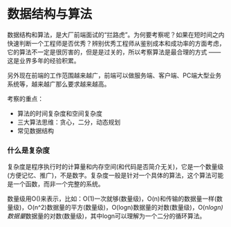 # 数据结构与算法
数据结构和算法，是大厂前端面试的“拦路虎”。为何要考察呢？如果在短时间之内快速判断一个工程师是否优秀？辨别优秀工程师从鉴别成本和成功率的方面考虑，它的算法不一定是很厉害的，但是是过关的，所以考察算法是最合理的方式 —— 这是业界多年的经验积累。

另外现在前端的工作范围越来越广，前端可以做服务端、客户端、PC端大型业务系统等，越来越广那么要求越来越高。

考察的重点：
* 算法的时间复杂度和空间复杂度 
* 三大算法思维：贪心，二分，动态规划 
* 常见数据结构

### 什么是复杂度
复杂度是程序执行时的计算量和内存空间(和代码是否简介无关)，它是一个数量级(方便记忆、推广)，不是数字。复杂度一般是针对一个具体的算法，这个算法可能是一个函数，而非一个完整的系统。

数量级用O()来表示，比如：O(1)一次就够(数量级)，O(n)和传输的数据量一样(数量级)，O(n^2)数据量的平方(数量级)，O(logn)数据量的对数(数量级)，O(n*logn)数据量*数据量的对数(数量级)，其中logn可以理解为一个二分的循环算法。